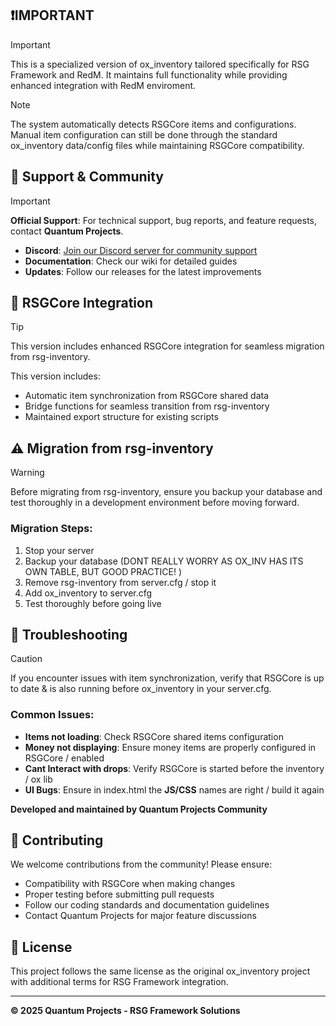 ## ❗IMPORTANT
> [!IMPORTANT]
> This is a specialized version of ox_inventory tailored specifically for RSG Framework and RedM. It maintains full functionality while providing enhanced integration with RedM enviroment.

> [!NOTE]
> The system automatically detects RSGCore items and configurations. Manual item configuration can still be done through the standard ox_inventory data/config files while maintaining RSGCore compatibility.

## 💬 Support & Community
> [!IMPORTANT]
> **Official Support**: For technical support, bug reports, and feature requests, contact **Quantum Projects**.

- **Discord**: [Join our Discord server for community support](https://discord.gg/kJ8ZrGM8TS)
- **Documentation**: Check our wiki for detailed guides 
- **Updates**: Follow our releases for the latest improvements

## 🔗 RSGCore Integration
> [!TIP]
> This version includes enhanced RSGCore integration for seamless migration from rsg-inventory.

This version includes:
- Automatic item synchronization from RSGCore shared data
- Bridge functions for seamless transition from rsg-inventory
- Maintained export structure for existing scripts

## ⚠️ Migration from rsg-inventory
> [!WARNING]
> Before migrating from rsg-inventory, ensure you backup your database and test thoroughly in a development environment before moving forward.

### Migration Steps:
1. Stop your server
2. Backup your database (DONT REALLY WORRY AS OX_INV HAS ITS OWN TABLE, BUT GOOD PRACTICE! )
3. Remove rsg-inventory from server.cfg / stop it
4. Add ox_inventory to server.cfg
5. Test thoroughly before going live

## 🐛 Troubleshooting
> [!CAUTION]
> If you encounter issues with item synchronization, verify that RSGCore is up to date & is also running before ox_inventory in your server.cfg.

### Common Issues:
- **Items not loading**: Check RSGCore shared items configuration
- **Money not displaying**: Ensure money items are properly configured in RSGCore / enabled
- **Cant Interact with drops**: Verify RSGCore is started before the inventory / ox lib
- **UI Bugs**: Ensure in index.html the **JS/CSS** names are right / build it again

**Developed and maintained by Quantum Projects Community**

## 🤝 Contributing
We welcome contributions from the community! Please ensure:
- Compatibility with RSGCore when making changes
- Proper testing before submitting pull requests
- Follow our coding standards and documentation guidelines
- Contact Quantum Projects for major feature discussions

## 📄 License
This project follows the same license as the original ox_inventory project with additional terms for RSG Framework integration.

---
**© 2025 Quantum Projects - RSG Framework Solutions**
